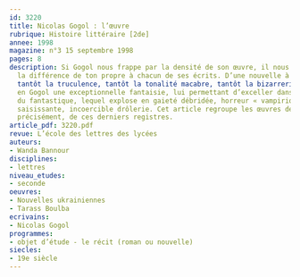 ```yaml
---
id: 3220
title: Nicolas Gogol : l’œuvre
rubrique: Histoire littéraire [2de]
annee: 1998
magazine: n°3 15 septembre 1998
pages: 8
description: Si Gogol nous frappe par la densité de son œuvre, il nous subjugue par
  la différence de ton propre à chacun de ses écrits. D’une nouvelle à l’autre, dominent
  tantôt la truculence, tantôt la tonalité macabre, tantôt la bizarrerie : cela révèle
  en Gogol une exceptionnelle fantaisie, lui permettant d’exceller dans le registre
  du fantastique, lequel explose en gaieté débridée, horreur « vampirique », étrangeté
  saisissante, incoercible drôlerie. Cet article regroupe les œuvres de Gogol en fonction,
  précisément, de ces derniers registres.
article_pdf: 3220.pdf
revue: L’école des lettres des lycées
auteurs:
- Wanda Bannour
disciplines:
- lettres
niveau_etudes:
- seconde
oeuvres:
- Nouvelles ukrainiennes
- Tarass Boulba
ecrivains:
- Nicolas Gogol
programmes:
- objet d’étude - le récit (roman ou nouvelle)
siecles:
- 19e siècle
---
```

